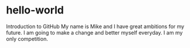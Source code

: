 # hello-world
Introduction to GitHub
My name is Mike and I have great ambitions for my future.
I am going to make a change and better myself everyday.
I am my only competition.

